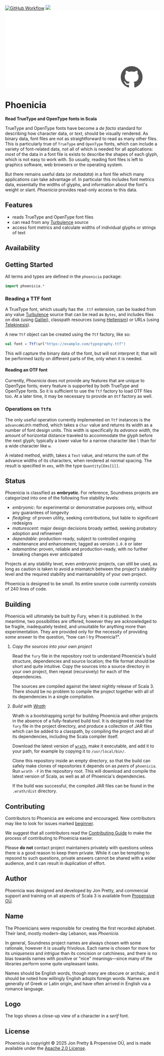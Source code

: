 [<img alt="GitHub Workflow" src="https://img.shields.io/github/actions/workflow/status/propensive/phoenicia/main.yml?style=for-the-badge" height="24">](https://github.com/propensive/phoenicia/actions)
[<img src="https://img.shields.io/discord/633198088311537684?color=8899f7&label=DISCORD&style=for-the-badge" height="24">](https://discord.com/invite/MBUrkTgMnA)
<img src="/doc/images/github.png" valign="middle">

# Phoenicia

__Read TrueType and OpenType fonts in Scala__

TrueType and OpenType fonts have become a _de facto_ standard for describing
how character data, or _text_, should be visually rendered. As binary data,
font files are not as straightforward to read as many other files. This is
particularly true of `TrueType` and `OpenType` fonts, which can include a
variety of font-related data, not all of which is needed for all applications:
_most_ of the data in a font file is exists to describe the shapes of each
glyph, which is not easy to work with. So usually, reading font files is left
to graphics software, web browsers or the operating system.

But there remains useful data (or _metadata_) in a font file which many
applications can take advantage of. In particular this includes font metrics
data, essentially the widths of glyphs, and information about the font's weight
or slant. _Phoenicia_ provides read-only access to this data.

## Features

- reads TrueType and OpenType font files
- can read from any [Turbulence](https://github.com/propensive/turbulence/) source
- access font metrics and calculate widths of individual glyphs or strings of text


## Availability





## Getting Started

All terms and types are defined in the `phoenicia` package:
```scala
import phoenicia.*
```

### Reading a TTF font

A TrueType font, which usually has the `.ttf` extension, can be loaded from any
value [Turbulence](https://github.com/propensive/turbulence/) source that can
be read as `Bytes`, and includes files on disk (using
[Galilei](https://github.com/propensive/galilei/)), classpath resources (using
[Hellenism](https://github.com/propensive/hellenism/)) or URLs (using
[Telekinesis](https://github.com/propensive/telekinesis/)).

A new `Ttf` object can be created using the `Ttf` factory, like so:
```scala
val font = Ttf(url"https://example.com/typography.ttf")
```

This will capture the binary data of the font, but will not interpret it; that
will be performed lazily on different parts of the, only when it is needed.

#### Reading an OTF font

Currently, _Phoenicia_ does not provide any features that are unique to
OpenType fonts; every feature is supported by both TrueType and OpenType fonts.
So it is sufficient to use the `Ttf` factory to load OTF files too. At a later
time, it may be necessary to provide an `Otf` factory as well.

### Operations on `Ttf`s

The only useful operation currently implemented on `Ttf` instances is the
`advanceWidth` method, which takes a `Char` value and returns its width as a
number of font design units. This width is specifically its _advance width_,
the amount of horizontal distance traveled to accommodate the glyph before the
next glyph; typically a lower value for a narrow character like `l` than for a
wide character like `w`.

A related method, width, takes a `Text` value, and returns the sum of the
advance widths of its characters, when rendered at normal spacing. The result
is specified in `ems`, with the type `Quantity[Ems[1]]`.



## Status

Phoenicia is classified as __embryotic__. For reference, Soundness projects are
categorized into one of the following five stability levels:

- _embryonic_: for experimental or demonstrative purposes only, without any guarantees of longevity
- _fledgling_: of proven utility, seeking contributions, but liable to significant redesigns
- _maturescent_: major design decisions broady settled, seeking probatory adoption and refinement
- _dependable_: production-ready, subject to controlled ongoing maintenance and enhancement; tagged as version `1.0.0` or later
- _adamantine_: proven, reliable and production-ready, with no further breaking changes ever anticipated

Projects at any stability level, even _embryonic_ projects, can still be used,
as long as caution is taken to avoid a mismatch between the project's stability
level and the required stability and maintainability of your own project.

Phoenicia is designed to be _small_. Its entire source code currently consists
of 240 lines of code.

## Building

Phoenicia will ultimately be built by Fury, when it is published. In the
meantime, two possibilities are offered, however they are acknowledged to be
fragile, inadequately tested, and unsuitable for anything more than
experimentation. They are provided only for the necessity of providing _some_
answer to the question, "how can I try Phoenicia?".

1. *Copy the sources into your own project*
   
   Read the `fury` file in the repository root to understand Phoenicia's build
   structure, dependencies and source location; the file format should be short
   and quite intuitive. Copy the sources into a source directory in your own
   project, then repeat (recursively) for each of the dependencies.

   The sources are compiled against the latest nightly release of Scala 3.
   There should be no problem to compile the project together with all of its
   dependencies in a single compilation.

2. *Build with [Wrath](https://github.com/propensive/wrath/)*

   Wrath is a bootstrapping script for building Phoenicia and other projects in
   the absence of a fully-featured build tool. It is designed to read the `fury`
   file in the project directory, and produce a collection of JAR files which can
   be added to a classpath, by compiling the project and all of its dependencies,
   including the Scala compiler itself.
   
   Download the latest version of
   [`wrath`](https://github.com/propensive/wrath/releases/latest), make it
   executable, and add it to your path, for example by copying it to
   `/usr/local/bin/`.

   Clone this repository inside an empty directory, so that the build can
   safely make clones of repositories it depends on as _peers_ of `phoenicia`.
   Run `wrath -F` in the repository root. This will download and compile the
   latest version of Scala, as well as all of Phoenicia's dependencies.

   If the build was successful, the compiled JAR files can be found in the
   `.wrath/dist` directory.

## Contributing

Contributors to Phoenicia are welcome and encouraged. New contributors may like
to look for issues marked
[beginner](https://github.com/propensive/phoenicia/labels/beginner).

We suggest that all contributors read the [Contributing
Guide](/contributing.md) to make the process of contributing to Phoenicia
easier.

Please __do not__ contact project maintainers privately with questions unless
there is a good reason to keep them private. While it can be tempting to
repsond to such questions, private answers cannot be shared with a wider
audience, and it can result in duplication of effort.

## Author

Phoenicia was designed and developed by Jon Pretty, and commercial support and
training on all aspects of Scala 3 is available from [Propensive
O&Uuml;](https://propensive.com/).



## Name

The Phoenicians were responsible for creating the first recorded alphabet.
Their land, mostly modern-day Lebanon, was _Phoenicia_.

In general, Soundness project names are always chosen with some rationale,
however it is usually frivolous. Each name is chosen for more for its
_uniqueness_ and _intrigue_ than its concision or catchiness, and there is no
bias towards names with positive or "nice" meanings—since many of the libraries
perform some quite unpleasant tasks.

Names should be English words, though many are obscure or archaic, and it
should be noted how willingly English adopts foreign words. Names are generally
of Greek or Latin origin, and have often arrived in English via a romance
language.

## Logo

The logo shows a close-up view of a character in a _serif_ font.

## License

Phoenicia is copyright &copy; 2025 Jon Pretty & Propensive O&Uuml;, and
is made available under the [Apache 2.0 License](/license.md).

